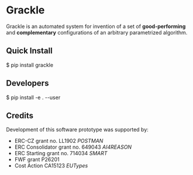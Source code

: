 # Grackle

Grackle is an automated system for invention of a set of **good-performing** and **complementary** configurations of an arbitrary parametrized algorithm.

## Quick Install

   $ pip install grackle

## Developers

   $ pip install -e . --user

## Credits

Development of this software prototype was supported by: 

+ ERC-CZ grant no. LL1902 *POSTMAN*
+ ERC Consolidator grant no. 649043 *AI4REASON*
+ ERC Starting grant no. 714034 *SMART*
+ FWF grant P26201
+ Cost Action CA15123 *EUTypes*

